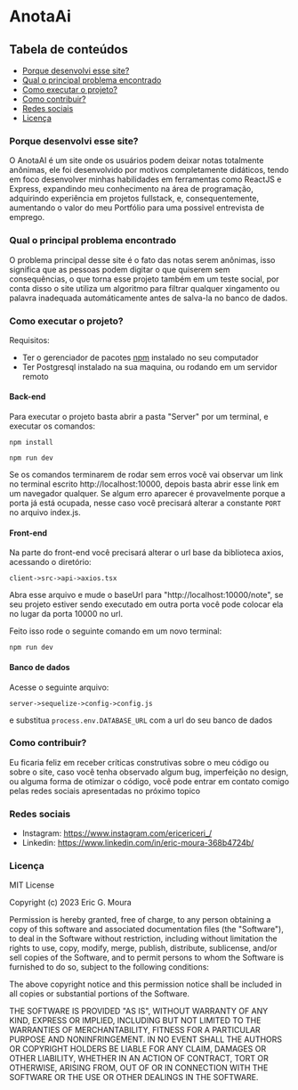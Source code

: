 # AnotaAi

## Tabela de conteúdos

- [Porque desenvolvi esse site?](#porque-desenvolvi-esse-site)
- [Qual o principal problema encontrado](#qual-o-principal-problema-encontrado)
- [Como executar o projeto?](#como-executar-o-projeto)
- [Como contribuir?](#como-contribuir)
- [Redes sociais](#redes-sociais)
- [Licença](#licença)

### Porque desenvolvi esse site?

O AnotaAI é um site onde os usuários podem deixar notas totalmente anônimas, ele foi desenvolvido por motivos completamente didáticos, tendo em foco desenvolver minhas habilidades em ferramentas como ReactJS e Express, expandindo meu conhecimento na área de programação, adquirindo experiência em projetos fullstack, e, consequentemente, aumentando o valor do meu Portfólio para uma possivel entrevista de emprego.

### Qual o principal problema encontrado

O problema principal desse site é o fato das notas serem anônimas, isso significa que as pessoas podem digitar o que quiserem sem consequências, o que torna esse projeto também em um teste social, por conta disso o site utiliza um algoritmo para filtrar qualquer xingamento ou palavra inadequada automáticamente antes de salva-la no banco de dados.

### Como executar o projeto?

Requisitos:

- Ter o gerenciador de pacotes <a href="https://www.npmjs.com">npm</a> instalado no seu computador
- Ter Postgresql instalado na sua maquina, ou rodando em um servidor remoto

#### Back-end

Para executar o projeto basta abrir a pasta "Server" por um terminal, e executar os comandos:

```
npm install
```

```
npm run dev
```

Se os comandos terminarem de rodar sem erros você vai observar um link no terminal escrito http://localhost:10000, depois basta abrir esse link em um navegador qualquer.
Se algum erro aparecer é provavelmente porque a porta já está ocupada, nesse caso você precisará alterar a constante `PORT` no arquivo index.js.

#### Front-end

Na parte do front-end você precisará alterar o url base da biblioteca axios, acessando o diretório:

```
client->src->api->axios.tsx
```

Abra esse arquivo e mude o baseUrl para "http://localhost:10000/note", se seu projeto estiver sendo executado em outra porta você pode colocar ela no lugar da porta 10000 no url.

Feito isso rode o seguinte comando em um novo terminal:

```
npm run dev
```

#### Banco de dados

Acesse o seguinte arquivo:

```
server->sequelize->config->config.js
```

e substitua `process.env.DATABASE_URL` com a url do seu banco de dados

### Como contribuir?

Eu ficaria feliz em receber críticas construtivas sobre o meu código ou sobre o site, caso você tenha observado algum bug, imperfeição no design, ou alguma forma de otimizar o código, você pode entrar em contato comigo pelas redes sociais apresentadas no próximo topico

### Redes sociais

- Instagram: https://www.instagram.com/ericericeri_/
- Linkedin: https://www.linkedin.com/in/eric-moura-368b4724b/

### Licença

MIT License

Copyright (c) 2023 Eric G. Moura

Permission is hereby granted, free of charge, to any person obtaining a copy
of this software and associated documentation files (the "Software"), to deal
in the Software without restriction, including without limitation the rights
to use, copy, modify, merge, publish, distribute, sublicense, and/or sell
copies of the Software, and to permit persons to whom the Software is
furnished to do so, subject to the following conditions:

The above copyright notice and this permission notice shall be included in all
copies or substantial portions of the Software.

THE SOFTWARE IS PROVIDED "AS IS", WITHOUT WARRANTY OF ANY KIND, EXPRESS OR
IMPLIED, INCLUDING BUT NOT LIMITED TO THE WARRANTIES OF MERCHANTABILITY,
FITNESS FOR A PARTICULAR PURPOSE AND NONINFRINGEMENT. IN NO EVENT SHALL THE
AUTHORS OR COPYRIGHT HOLDERS BE LIABLE FOR ANY CLAIM, DAMAGES OR OTHER
LIABILITY, WHETHER IN AN ACTION OF CONTRACT, TORT OR OTHERWISE, ARISING FROM,
OUT OF OR IN CONNECTION WITH THE SOFTWARE OR THE USE OR OTHER DEALINGS IN THE
SOFTWARE.
